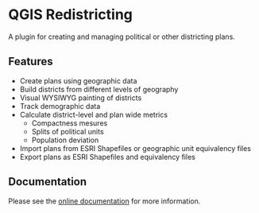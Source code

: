 QGIS Redistricting
==================

A plugin for creating and managing political or other districting plans.

Features
--------
* Create plans using geographic data
* Build districts from different levels of geography
* Visual WYSIWYG painting of districts
* Track demographic data
* Calculate district-level and plan wide metrics
    - Compactness mesures
    - Splits of political units
    - Population deviation
* Import plans from ESRI Shapefiles or geographic unit equivalency files
* Export plans as ESRI Shapefiles and equivalency files

Documentation
-------------

Please see the [online documentation](https://couteau.github.io/qgis_redistricting/) for more information.